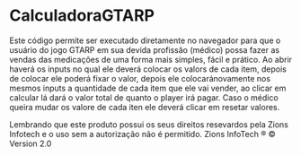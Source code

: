 # CalculadoraGTARP
Este código permite ser executado diretamente no navegador para que o usuário do jogo GTARP em sua devida profissão (médico) possa fazer as vendas das medicações de uma forma mais simples, fácil e prático.
Ao abrir haverá os inputs no qual ele deverá colocar os valors de cada item, depois de colocar ele poderá fixar o valor, depois ele colocaránovamente nos mesmos inputs a quantidade de cada item que ele vai vender, ao clicar em calcular lá dará o valor total de quanto o player irá pagar.
Caso o médico queira mudar os valore de cada iten ele deverá clicar em resetar valores.

Lembrando que este produto possui os seus direitos resevardos pela Zions Infotech e o uso sem a autorização não é permitido.
Zions InfoTech &reg; &copy; Version 2.0

